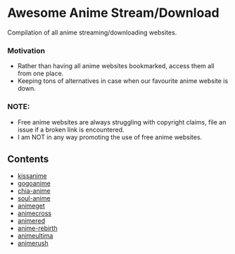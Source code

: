 # Awesome Anime Stream/Download

Compilation of all anime streaming/downloading websites.

### Motivation

* Rather than having all anime websites bookmarked, access them all from one place.
* Keeping tons of alternatives in case when our favourite anime website is down.

### NOTE:

* Free anime websites are always struggling with copyright claims, file an issue if a broken link is encountered.
* I am NOT in any way promoting the use of free anime websites. 



## Contents

* [kissanime](http://kissanime.ru/)
* [gogoanime](https://ww1.gogoanime.io/)
* [chia-anime](http://www.chia-anime.tv/)
* [soul-anime](http://www13.soul-anime.us/)
* [animeget](http://animeget.io/)
* [animecross](http://www.animecross.net/)
* [animered](http://animered.me/)
* [anime-rebirth](http://anime-rebirth.com/)
* [animeultima](http://www.animeultima.io/)
* [animerush](http://www.animerush.tv/)